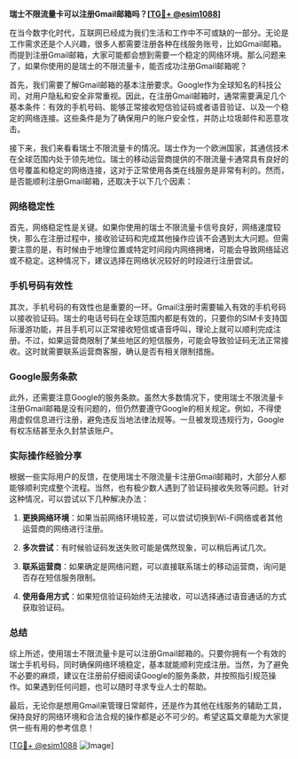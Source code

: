 **瑞士不限流量卡可以注册Gmail邮箱吗？[[TG💪+ @esim1088](https://t.me/s/esim1088)]**

在当今数字化时代，互联网已经成为我们生活和工作中不可或缺的一部分。无论是工作需求还是个人兴趣，很多人都需要注册各种在线服务账号，比如Gmail邮箱。而提到注册Gmail邮箱，大家可能都会想到需要一个稳定的网络环境。那么问题来了，如果你使用的是瑞士的不限流量卡，能否成功注册Gmail邮箱呢？

首先，我们需要了解Gmail邮箱的基本注册要求。Google作为全球知名的科技公司，对用户隐私和安全非常重视。因此，在注册Gmail邮箱时，通常需要满足几个基本条件：有效的手机号码、能够正常接收短信验证码或者语音验证、以及一个稳定的网络连接。这些条件是为了确保用户的账户安全性，并防止垃圾邮件和恶意攻击。

接下来，我们来看看瑞士不限流量卡的情况。瑞士作为一个欧洲国家，其通信技术在全球范围内处于领先地位。瑞士的移动运营商提供的不限流量卡通常具有良好的信号覆盖和稳定的网络连接，这对于正常使用各类在线服务是非常有利的。然而，是否能顺利注册Gmail邮箱，还取决于以下几个因素：

### 网络稳定性

首先，网络稳定性是关键。如果你使用的瑞士不限流量卡信号良好，网络速度较快，那么在注册过程中，接收验证码和完成其他操作应该不会遇到太大问题。但需要注意的是，有时候由于地理位置或特定时间段内网络拥堵，可能会导致网络延迟或不稳定。这种情况下，建议选择在网络状况较好的时段进行注册尝试。

### 手机号码有效性

其次，手机号码的有效性也是重要的一环。Gmail注册时需要输入有效的手机号码以接收验证码。瑞士的电话号码在全球范围内都是有效的，只要你的SIM卡支持国际漫游功能，并且手机可以正常接收短信或语音呼叫，理论上就可以顺利完成注册。不过，如果运营商限制了某些地区的短信服务，可能会导致验证码无法正常接收。这时就需要联系运营商客服，确认是否有相关限制措施。

### Google服务条款

此外，还需要注意Google的服务条款。虽然大多数情况下，使用瑞士不限流量卡注册Gmail邮箱是没有问题的，但仍然要遵守Google的相关规定。例如，不得使用虚假信息进行注册，避免违反当地法律法规等。一旦被发现违规行为，Google有权冻结甚至永久封禁该账户。

### 实际操作经验分享

根据一些实际用户的反馈，在使用瑞士不限流量卡注册Gmail邮箱时，大部分人都能够顺利完成整个流程。当然，也有极少数人遇到了验证码接收失败等问题。针对这种情况，可以尝试以下几种解决办法：

1. **更换网络环境**：如果当前网络环境较差，可以尝试切换到Wi-Fi网络或者其他运营商的网络进行注册。
   
2. **多次尝试**：有时候验证码发送失败可能是偶然现象，可以稍后再试几次。

3. **联系运营商**：如果确定是网络问题，可以直接联系瑞士的移动运营商，询问是否存在短信服务限制。

4. **使用备用方式**：如果短信验证码始终无法接收，可以选择通过语音通话的方式获取验证码。

### 总结

综上所述，使用瑞士不限流量卡是可以注册Gmail邮箱的。只要你拥有一个有效的瑞士手机号码，同时确保网络环境稳定，基本就能顺利完成注册。当然，为了避免不必要的麻烦，建议在注册前仔细阅读Google的服务条款，并按照指引规范操作。如果遇到任何问题，也可以随时寻求专业人士的帮助。

最后，无论你是想用Gmail来管理日常邮件，还是作为其他在线服务的辅助工具，保持良好的网络环境和合法合规的操作都是必不可少的。希望这篇文章能为大家提供一些有用的参考信息！

[[TG💪+ @esim1088](https://t.me/s/esim1088) ![Image](https://i.postimg.cc/4NQfJmqS/Snipaste-2025-05-13-00-14-12.png)]